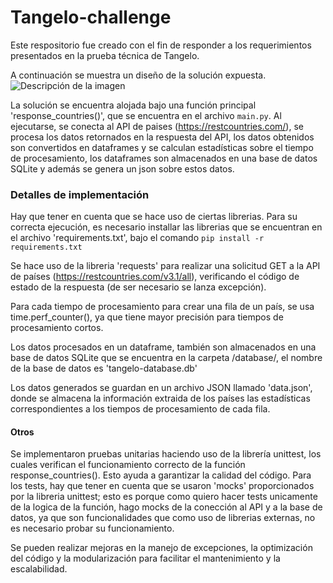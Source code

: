 # Tangelo-challenge
Este respositorio fue creado con el fin de responder a los requerimientos presentados en la prueba técnica de Tangelo.

A continuación se muestra un diseño de la solución expuesta.
![Descripción de la imagen](/design/diseño_solucion.png)

La solución se encuentra alojada bajo una función principal 'response_countries()', que se encuentra en el archivo `main.py`. Al ejecutarse, se conecta al API de paises (https://restcountries.com/), se procesa los datos retornados en la respuesta del API, los datos obtenidos son convertidos en dataframes y se calculan estadísticas sobre el tiempo de procesamiento, los dataframes son almacenados en una base de datos SQLite y además se genera un json sobre estos datos.

### Detalles de implementación
Hay que tener en cuenta que se hace uso de ciertas librerias. Para su correcta ejecución, es necesario installar las librerias que se encuentran en el archivo 'requirements.txt', bajo el comando `pip install -r requirements.txt`

Se hace uso de la libreria 'requests' para realizar una solicitud GET a la API de países (https://restcountries.com/v3.1/all), verificando el código de estado de la respuesta (de ser necesario se lanza excepción).

Para cada tiempo de procesamiento para crear una fila de un país, se usa time.perf_counter(), ya que tiene mayor precisión para tiempos de procesamiento cortos.

Los datos procesados en un dataframe, también son almacenados en una base de datos SQLite que se encuentra en la carpeta /database/, el nombre de la base de datos es 'tangelo-database.db'

Los datos generados se guardan en un archivo JSON llamado 'data.json', donde se almacena la información extraida de los países  las estadísticas correspondientes a los tiempos de procesamiento de cada fila.

#### Otros

Se implementaron pruebas unitarias haciendo uso de la librería unittest, los cuales verifican el funcionamiento correcto de la función response_countries(). Esto ayuda a garantizar la calidad del código. Para los tests, hay que tener en cuenta que se usaron 'mocks' proporcionados por la libreria unittest; esto es porque como quiero hacer tests unicamente de la logica de la función, hago mocks de la conección al API y a la base de datos, ya que son funcionalidades que como uso de librerias externas, no es necesario probar su funcionamiento.


Se pueden realizar mejoras en la manejo de excepciones, la optimización del código y la modularización para facilitar el mantenimiento y la escalabilidad.
